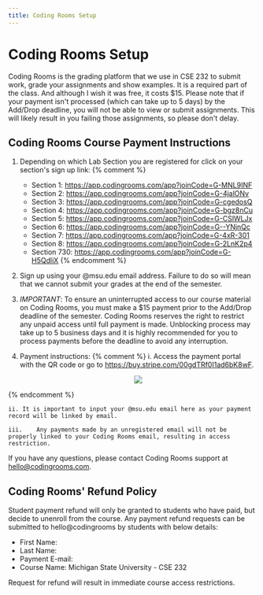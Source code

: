 ```yaml
---
title: Coding Rooms Setup
---
```


# Coding Rooms Setup

Coding Rooms is the grading platform that we use in CSE 232 to submit work, grade your assignments and show examples. It is a required part of the class. And although I wish it was free, it costs $15. Please note that if your payment isn't processed (which can take up to 5 days) by the Add/Drop deadline, you will not be able to view or submit assignments. This will likely result in you failing those assignments, so please don't delay.  

## Coding Rooms Course Payment Instructions
1.	Depending on which Lab Section you are registered for click on your section's sign up link:
{% comment %} 
    * Section 1: <https://app.codingrooms.com/app?joinCode=G-MNL9INF>    
    * Section 2: <https://app.codingrooms.com/app?joinCode=G-4jalONv>
    * Section 3: <https://app.codingrooms.com/app?joinCode=G-cgedosQ>
    * Section 4: <https://app.codingrooms.com/app?joinCode=G-bgz8nCu>
    * Section 5: <https://app.codingrooms.com/app?joinCode=G-CSlWLJx>
    * Section 6: <https://app.codingrooms.com/app?joinCode=G--YNjnQc>
    * Section 7: <https://app.codingrooms.com/app?joinCode=G-4xR-301>
    * Section 8: <https://app.codingrooms.com/app?joinCode=G-2LnK2p4>
    * Section 730: <https://app.codingrooms.com/app?joinCode=G-H5QdliX> 
{% endcomment %}
2. Sign up using your @msu.edu email address. Failure to do so will mean that we cannot submit your grades at the end of the semester.

3.	*IMPORTANT*: To ensure an uninterrupted access to our course material on Coding Rooms, you must make a $15 payment prior to the Add/Drop deadline of the semester. 
Coding Rooms reserves the right to restrict any unpaid access until full payment is made.
Unblocking process may take up to 5 business days and it is highly recommended for you to process payments before the deadline to avoid any interruption.

3.	Payment instructions:
{% comment %} 
    i.	Access the payment portal with the QR code or go to <https://buy.stripe.com/00gdTRf0I1ad6bK8wF>.
    
    <div align="center">
    <img src="assets/images/coding_rooms_setup/QR_2022Spring_MSU_CSE232_JoshuaNahum.png">
    </div> 
{% endcomment %}
   
    ii.	It is important to input your @msu.edu email here as your payment record will be linked by email.
 
    iii.	Any payments made by an unregistered email will not be properly linked to your Coding Rooms email, resulting in access restriction.

If you have any questions, please contact Coding Rooms support at <hello@codingrooms.com>.

## Coding Rooms' Refund Policy
Student payment refund will only be granted to students who have paid, but decide to unenroll from the course. Any payment refund requests can be submitted to hello@codingrooms by students with below details:

*   First Name:
*   Last Name:
*   Payment E-mail:
*   Course Name: Michigan State University - CSE 232

Request for refund will result in immediate course access restrictions.
